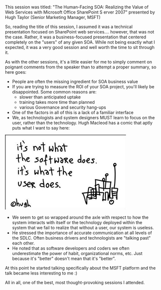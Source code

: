 This session was titled: "The Human-Facing SOA: Realizing the Value of Web Services with Microsoft Office SharePoint S
erver 2007" presented by Hugh Taylor (Senior Marketing Manager, MSFT)

So, reading the title of this session, I assumed it was a technical presentation focused on SharePoint web
services.... however, that was not the case. Rather, it was a business-focused presentation that centered completely
on the "users" of any given SOA. While not being exactly what I expected, it was a very good session and well worth
the time to sit through it.

As with the other sessions, it's a little easier for me to simply comment on poignant comments from the speaker than
to attempt a proper summary, so here goes:

* People are often the missing ingredient for SOA business value
* If you are trying to measure the ROI of your SOA project, you'll likely be disappointed. Some common reasons are:
  * slower than anticipated uptake
  * training takes more time than planned
  * various Governance and security hang-ups
* One of the factors in all of this is a lack of a familiar interface
* We, as technologists and system designers MUST learn to focus on the user, rather than the technology. Hugh
Macleod has a comic that aptly puts what I want to say here:

<img alt='What the User Does' src='/assets/images/userdoes_1.jpg' class='blogimage img-responsive'>

* We seem to get so wrapped around the axle with respect to how the system interacts with itself or the technology
deployed within the system that we fail to realize that without a user, our system is useless.
* He stressed the importance of accurate communication at all levels of the SDLC. Often business drivers and
technologists are "talking past" each other.
* He noted that as software developers and coders we often underestimate the power of habit, organizational norms,
etc. Just because it's "better" doesn't mean that it's "better".

At this point he started talking specifically about the MSFT platform and the talk became less interesting to me :)

All in all, one of the best, most thought-provoking sessions I attended.